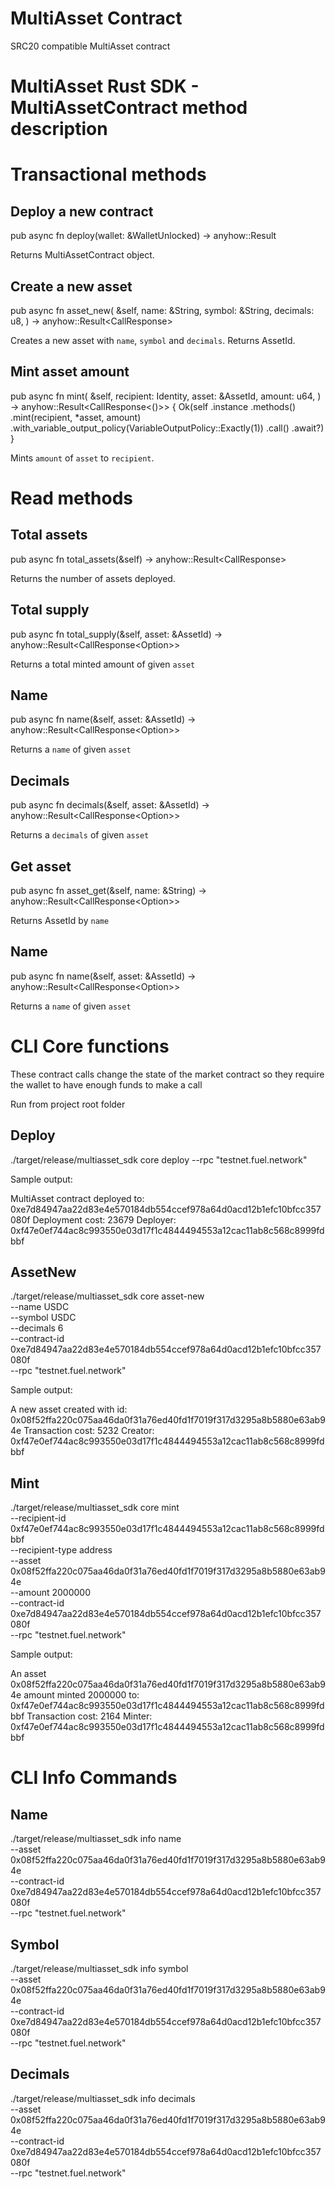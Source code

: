 # MultiAsset Contract
SRC20 compatible MultiAsset contract

# MultiAsset Rust SDK - MultiAssetContract method description

# Transactional methods

## Deploy a new contract

pub async fn deploy(wallet: &WalletUnlocked) -> anyhow::Result<Self>

Returns MultiAssetContract object.


## Create a new asset

pub async fn asset_new(
        &self,
        name: &String,
        symbol: &String,
        decimals: u8,
    ) -> anyhow::Result<CallResponse<AssetId>>

Creates a new asset with `name`, `symbol` and `decimals`.
Returns AssetId.


## Mint asset amount

pub async fn mint(
        &self,
        recipient: Identity,
        asset: &AssetId,
        amount: u64,
    ) -> anyhow::Result<CallResponse<()>> {
        Ok(self
            .instance
            .methods()
            .mint(recipient, *asset, amount)
            .with_variable_output_policy(VariableOutputPolicy::Exactly(1))
            .call()
            .await?)
    }

Mints `amount` of `asset` to `recipient`.


# Read methods

## Total assets

pub async fn total_assets(&self) -> anyhow::Result<CallResponse<u64>>

Returns the number of assets deployed.

## Total supply

pub async fn total_supply(&self, asset: &AssetId) -> anyhow::Result<CallResponse<Option<u64>>>

Returns a total minted amount of given `asset`

## Name

pub async fn name(&self, asset: &AssetId) -> anyhow::Result<CallResponse<Option<String>>>

Returns a `name` of given `asset`

## Decimals

pub async fn decimals(&self, asset: &AssetId) -> anyhow::Result<CallResponse<Option<u8>>>

Returns a `decimals` of given `asset`

## Get asset

pub async fn asset_get(&self, name: &String) -> anyhow::Result<CallResponse<Option<AssetId>>>

Returns AssetId by `name`


## Name

pub async fn name(&self, asset: &AssetId) -> anyhow::Result<CallResponse<Option<u8>>>

Returns a `name` of given `asset`




# CLI Core functions

These contract calls change the state of the market contract so they require the wallet to have enough funds to make a call

Run from project root folder

## Deploy

./target/release/multiasset_sdk core deploy --rpc "testnet.fuel.network"

Sample output:

MultiAsset contract deployed to: 0xe7d84947aa22d83e4e570184db554ccef978a64d0acd12b1efc10bfcc357080f
Deployment cost: 23679
Deployer: 0xf47e0ef744ac8c993550e03d17f1c4844494553a12cac11ab8c568c8999fdbbf

## AssetNew

./target/release/multiasset_sdk core asset-new \
    --name USDC \
    --symbol USDC \
    --decimals 6 \
    --contract-id 0xe7d84947aa22d83e4e570184db554ccef978a64d0acd12b1efc10bfcc357080f \
    --rpc "testnet.fuel.network"

Sample output:

A new asset created with id: 0x08f52ffa220c075aa46da0f31a76ed40fd1f7019f317d3295a8b5880e63ab94e
Transaction cost: 5232
Creator: 0xf47e0ef744ac8c993550e03d17f1c4844494553a12cac11ab8c568c8999fdbbf

## Mint

./target/release/multiasset_sdk core mint \
    --recipient-id 0xf47e0ef744ac8c993550e03d17f1c4844494553a12cac11ab8c568c8999fdbbf \
    --recipient-type address \
    --asset 0x08f52ffa220c075aa46da0f31a76ed40fd1f7019f317d3295a8b5880e63ab94e \
    --amount 2000000 \
    --contract-id 0xe7d84947aa22d83e4e570184db554ccef978a64d0acd12b1efc10bfcc357080f \
    --rpc "testnet.fuel.network"

Sample output:

An asset 0x08f52ffa220c075aa46da0f31a76ed40fd1f7019f317d3295a8b5880e63ab94e amount minted 2000000 to: 0xf47e0ef744ac8c993550e03d17f1c4844494553a12cac11ab8c568c8999fdbbf
Transaction cost: 2164
Minter: 0xf47e0ef744ac8c993550e03d17f1c4844494553a12cac11ab8c568c8999fdbbf


# CLI Info Commands

## Name

./target/release/multiasset_sdk info name \
    --asset 0x08f52ffa220c075aa46da0f31a76ed40fd1f7019f317d3295a8b5880e63ab94e \
    --contract-id 0xe7d84947aa22d83e4e570184db554ccef978a64d0acd12b1efc10bfcc357080f \
    --rpc "testnet.fuel.network"

## Symbol

./target/release/multiasset_sdk info symbol \
    --asset 0x08f52ffa220c075aa46da0f31a76ed40fd1f7019f317d3295a8b5880e63ab94e \
    --contract-id 0xe7d84947aa22d83e4e570184db554ccef978a64d0acd12b1efc10bfcc357080f \
    --rpc "testnet.fuel.network"

## Decimals

./target/release/multiasset_sdk info decimals \
    --asset 0x08f52ffa220c075aa46da0f31a76ed40fd1f7019f317d3295a8b5880e63ab94e \
    --contract-id 0xe7d84947aa22d83e4e570184db554ccef978a64d0acd12b1efc10bfcc357080f \
    --rpc "testnet.fuel.network"
